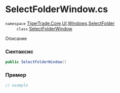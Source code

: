 
# SelectFolderWindow.cs
`namespace` [TigerTrade.Core](../../../../../../TigerTrade.Core.md).[UI](../../../../../../TigerTrade.Core/UI.md).[Windows](../../../../../../TigerTrade.Core/UI/Windows.md).[SelectFolder](../../../../../../TigerTrade.Core/UI/Windows/SelectFolder.md)  
&nbsp;&nbsp;&nbsp;&nbsp;&nbsp;&nbsp;&nbsp;&nbsp;&nbsp;`class` [SelectFolderWindow](../../SelectFolderWindow.cs.md)

Описание

### Синтаксис
```csharp
public SelectFolderWindow()
```


### Пример  
```csharp
// example
```
                    
                    